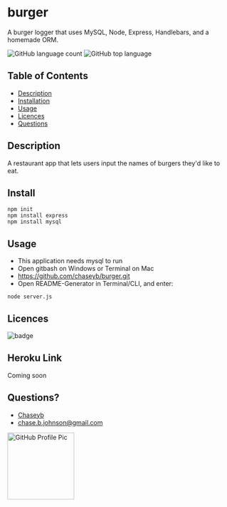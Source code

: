 # burger
A burger logger that uses MySQL, Node, Express, Handlebars, and a homemade ORM. 

![GitHub language count](https://img.shields.io/github/languages/count/chaseyb/note-taker)
![GitHub top language](https://img.shields.io/github/languages/top/chaseyb/note-taker)

  ## Table of Contents
  - [Description](#description)
  - [Installation](#install)
  - [Usage](#usage)
  - [Licences](#licences)
  - [Questions](#questions)
    
  ## Description
 A restaurant app that lets users input the names of burgers they'd like to eat.

  ## Install
  ```
  npm init
  npm install express
  npm install mysql
  ```
 
  ## Usage
* This application needs mysql to run 
* Open gitbash on Windows or Terminal on Mac
* https://github.com/chaseyb/burger.git
* Open README-Generator in Terminal/CLI, and enter:
```
node server.js
```
  ## Licences 
  ![badge](https://img.shields.io/badge/License-Open-blue.svg)

  ## Heroku Link 
  Coming soon 
            
  ## Questions?
  * [Chaseyb](https://github.com/Chaseyb)
  * <chase.b.johnson@gmail.com>

  <img src="https://github.com/Chaseyb.png" alt="GitHub Profile Pic" width="150" height="150">
